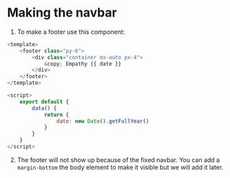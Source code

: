 # Making the navbar
1. To make a footer use this component:
```javascript
<template>
	<footer class="py-6">
		<div class="container mx-auto px-4">
			&copy; Empathy {{ date }}
		</div>
	</footer>
</template>

<script>
	export default {
		data() {
			return {
				date: new Date().getFullYear()
			}
		}
	}
</script>
```

2. The footer will not show up because of the fixed navbar. You can add a `margin-bottom` the body element to make it visible but we will add it later.